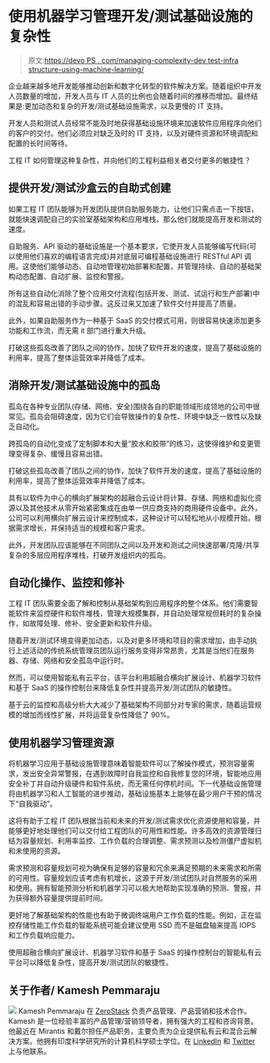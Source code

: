 # 使用机器学习管理开发/测试基础设施的复杂性

> 原文:[https://devo PS . com/managing-complexity-dev test-infra structure-using-machine-learning/](https://devops.com/managing-complexity-devtest-infrastructure-using-machine-learning/)

企业越来越多地开发能够推动创新和数字化转型的软件解决方案。随着组织中开发人员数量的增加，开发人员与 IT 人员的比例也会随着时间的推移而增加。最终结果是:更加动态和复杂的开发/测试基础设施需求，以及更慢的 IT 支持。

开发人员和测试人员经常不能及时地获得基础设施环境来加速软件应用程序向他们的客户的交付。他们必须应对缺乏及时的 IT 支持，以及对硬件资源和环境调配和配置的长时间等待。

工程 IT 如何管理这种复杂性，并向他们的工程利益相关者交付更多的敏捷性？

## **提供开发/测试沙盒云的自助式创建**

如果工程 IT 团队能够为开发团队提供自助服务能力，让他们只需点击一下按钮，就能快速调配自己的实验室基础架构和应用堆栈，那么他们就能提高开发和测试的速度。

自助服务、API 驱动的基础设施是一个基本要求，它使开发人员能够编写代码(可以使用他们喜欢的编程语言完成)并对底层可编程基础设施进行 RESTful API 调用。这使他们能够动态、自动地管理初始部署和配置，并管理持续、自动的基础架构动态配置、自动扩展、监控和警报。

所有这些自动化消除了整个应用交付流程(包括开发、测试、试运行和生产部署)中的混乱和容易出错的手动步骤。这反过来又加速了软件交付并提高了质量。

此外，如果自助服务作为一种基于 SaaS 的交付模式可用，则很容易快速添加更多功能和工作流，而无需 it 部门进行重大升级。

打破这些孤岛改善了团队之间的协作，加快了软件开发的速度，提高了基础设施的利用率，提高了整体运营效率并降低了成本。

## **消除开发/测试基础设施中的孤岛**

孤岛在各种专业团队(存储、网络、安全)围绕各自的职能领域形成领地的公司中很常见。孤岛会阻碍速度，因为它们会导致操作的复杂性、环境中缺乏一致性以及缺乏自动化。

跨孤岛的自动化变成了定制脚本和大量“胶水和胶带”的练习，这使得维护和变更管理变得复杂、缓慢且容易出错。

打破这些孤岛改善了团队之间的协作，加快了软件开发的速度，提高了基础设施的利用率，提高了整体运营效率并降低了成本。

具有以软件为中心的横向扩展架构的超融合云设计将计算、存储、网络和虚拟化资源以及其他技术从零开始紧密集成在由单一供应商支持的商用硬件设备中。此外，公司可以利用横向扩展云设计来控制成本，这种设计可以轻松地从小规模开始，根据需求增长，并保持适当的规模和客户需求。

此外，开发团队应该能够在不同团队之间以及开发和测试之间快速部署/克隆/共享复杂的多层应用程序堆栈，打破开发组织内的孤岛。

## **自动化操作、监控和修补**

工程 IT 团队需要全面了解和控制从基础架构到应用程序的整个体系。他们需要智能软件来监控硬件和软件堆栈，管理大规模集群，并自动处理常规但耗时的复杂操作，如故障处理、修补、安全更新和软件升级。

随着开发/测试环境变得更加动态，以及对更多环境和项目的需求增加，由手动执行上述活动的传统系统管理员团队运行服务变得非常昂贵，尤其是当他们在服务器、存储、网络和安全孤岛中运行时。

然而，可以使用智能私有云平台，该平台利用超融合横向扩展设计、机器学习软件和基于 SaaS 的操作控制台来降低复杂性并提高开发/测试团队的敏捷性。

基于云的监控和高级分析大大减少了基础架构不同部分对专家的需求，随着运营规模的增加而线性扩展，并将运营复杂性降低了 90%。

## **使用机器学习管理资源**

将机器学习应用于基础设施管理意味着智能软件可以了解操作模式，预测容量需求，发出安全异常警报，在遇到故障时自我监控和自我修复您的环境，智能地应用安全补丁并自动升级硬件和软件系统，而无需任何停机时间。下一代基础设施管理将由机器学习和人工智能的进步推动，基础设施基本上能够在最少用户干预的情况下“自我驱动”。

这将有助于工程 IT 团队根据当前和未来的开发/测试需求优化资源使用和容量，并能够更好地处理他们可以交付给工程团队的可用性和性能。许多高效的资源管理归结为容量规划、利用率监控、工作负载的合理调整、需求预测以及检测僵尸虚拟机和未使用的资源。

需求预测和容量规划可视为确保有足够的容量和冗余来满足预期的未来需求和所需的可用性。容量规划应该考虑有机增长，这源于开发/测试团队对自然服务的采用和使用。拥有智能预测分析和机器学习可以极大地帮助实现准确的预测、警报，并为获得额外容量提供提前时间。

更好地了解基础架构的性能也有助于微调终端用户工作负载的性能。例如，正在监控存储性能工作负载的智能系统可能会建议使用 SSD 而不是磁盘轴来提高 IOPS 和工作负载响应能力。

使用超融合横向扩展设计、机器学习软件和基于 SaaS 的操作控制台的智能私有云平台可以降低复杂性，提高开发/测试团队的敏捷性。

## 关于作者/ Kamesh Pemmaraju

![](../Images/b3bc115062f1a030733943acf1c057b3.png) Kamesh Pemmaraju 在 [ZeroStack](https://www.zerostack.com/) 负责产品管理、产品营销和技术合作。Kamesh 是一位经验丰富的产品管理/营销领导者，拥有强大的工程和咨询背景。他最近在 Mirantis 和戴尔担任产品职务，主要负责为企业提供私有云和混合云解决方案。他拥有印度科学研究所的计算机科学硕士学位。在 [LinkedIn](https://www.linkedin.com/in/kpemmaraju/) 和 [Twitter](https://www.twitter.com/kpemmaraju) 上与他联系。